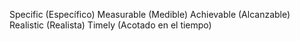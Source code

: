 Specific (Específico)
Measurable (Medible)
Achievable (Alcanzable)
Realistic (Realista)
Timely (Acotado en el tiempo)